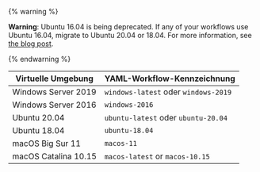 {% warning %}

**Warning**: Ubuntu 16.04 is being deprecated. If any of your workflows use Ubuntu 16.04, migrate to Ubuntu 20.04 or 18.04. For more information, see [the blog post](https://github.blog/changelog/2021-04-29-github-actions-ubuntu-16-04-lts-virtual-environment-will-be-removed-on-september-20-2021).

{% endwarning %}

| Virtuelle Umgebung   | YAML-Workflow-Kennzeichnung          |
| -------------------- | ------------------------------------ |
| Windows Server 2019  | `windows-latest` oder `windows-2019` |
| Windows Server 2016  | `windows-2016`                       |
| Ubuntu 20.04         | `ubuntu-latest` oder `ubuntu-20.04`  |
| Ubuntu 18.04         | `ubuntu-18.04`                       |
| macOS Big Sur 11     | `macos-11`                           |
| macOS Catalina 10.15 | `macos-latest` or `macos-10.15`      |

